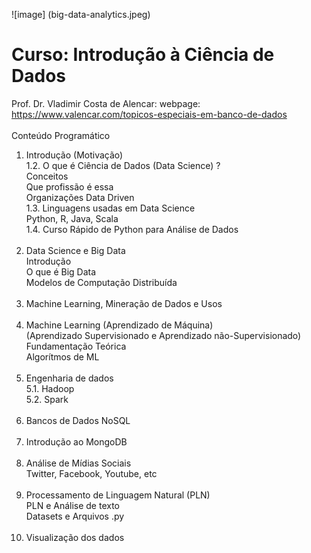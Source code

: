 ![image] (big-data-analytics.jpeg)
# Curso: Introdução à Ciência de Dados <br />
Prof. Dr. Vladimir Costa de Alencar: webpage: https://www.valencar.com/topicos-especiais-em-banco-de-dados <br /><br />
Conteúdo Programático<br />
1. Introdução (Motivação) <br />
1.2. O que é Ciência de Dados (Data Science) ? <br />
Conceitos <br />
Que profissão é essa <br />
Organizações Data Driven <br />
1.3. Linguagens usadas em Data Science <br />
Python, R, Java, Scala <br />
1.4. Curso Rápido de Python para Análise de Dados <br /> <br />
2. Data Science e Big Data <br />
Introdução <br />
O que é Big Data <br />
Modelos de Computação Distribuída <br /> <br />
3. Machine Learning, Mineração de Dados e Usos<br /><br />
4. Machine Learning (Aprendizado de Máquina) <br />
(Aprendizado Supervisionado e Aprendizado não-Supervisionado) <br />
Fundamentação Teórica <br />
Algorítmos de ML <br /> <br />
5. Engenharia de dados <br />
5.1. Hadoop <br />
5.2. Spark <br /><br />
6. Bancos de Dados NoSQL <br /><br />
7. Introdução ao MongoDB <br /><br />
8. Análise de Mídias Sociais <br />
Twitter, Facebook, Youtube, etc <br /><br />
9. Processamento de Linguagem Natural (PLN) <br />
PLN e Análise de texto <br />
Datasets e Arquivos .py <br /><br />
10. Visualização dos dados <br />
